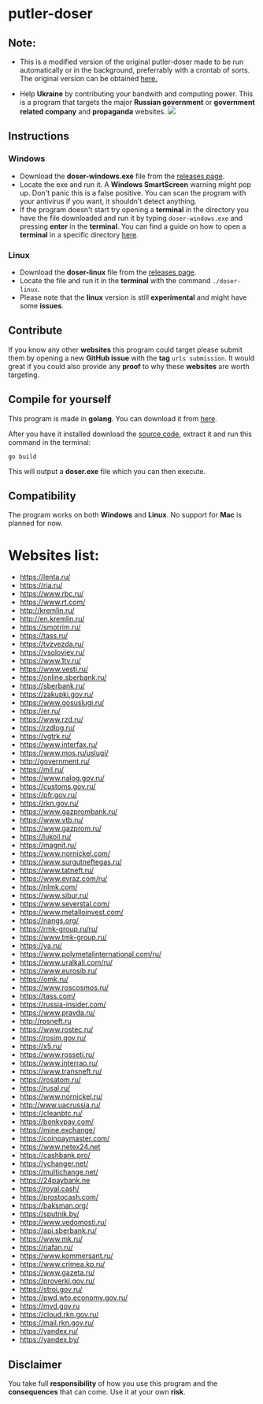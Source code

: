 # putler-doser

## Note: 
- This is a modified version of the original putler-doser made to be run automatically or in the background, preferrably with a crontab of sorts. The original version can be obtained [here.](https://github.com/metastck/putler-doser) 

- Help **Ukraine** by contributing your bandwith and computing power. This is a program that targets the major **Russian government** or **government related company** and **propaganda** websites.
![](https://user-images.githubusercontent.com/96660055/155876774-df03c397-c308-4bf3-8752-5ec92272884b.png)

## Instructions
### Windows
- Download the **doser-windows.exe** file from the [releases page](https://github.com/metastck/putler-doser/releases).
- Locate the exe and run it. A **Windows SmartScreen** warning might pop up. Don't panic this is a false positive. You can scan the program with your antivirus if you want, it shouldn't detect anything.
- If the program doesn't start try opening a **terminal** in the directory you have the file downloaded and run it by typing `doser-windows.exe` and pressing **enter** in the **terminal**. You can find a guide on how to open a **terminal** in a specific directory [here](https://www.lifewire.com/open-command-prompt-in-a-folder-5185505).

### Linux
- Download the **doser-linux** file from the [releases page](https://github.com/metastck/putler-doser/releases).
- Locate the file and run it in the **terminal** with the command `./doser-linux`.
- Please note that the **linux** version is still **experimental** and might have some **issues**.

## Contribute
If you know any other **websites** this program could target please submit them by opening a new **GitHub issue** with the **tag** `urls submission`. It would great if you could also provide any **proof** to why these **websites** are worth targeting.

## Compile for yourself
This program is made in **golang**. You can download it from [here](https://go.dev/dl/).

After you have it installed download the [source code](https://codeload.github.com/metastck/putler-doser/zip/refs/heads/master), extract it and run this command in the terminal:
```
go build
```
This will output a **doser.exe** file which you can then execute.

## Compatibility
The program works on both **Windows** and **Linux**. No support for **Mac** is planned for now.

# Websites list:
- https://lenta.ru/
- https://ria.ru/
- https://www.rbc.ru/
- https://www.rt.com/
- http://kremlin.ru/
- http://en.kremlin.ru/
- https://smotrim.ru/
- https://tass.ru/
- https://tvzvezda.ru/
- https://vsoloviev.ru/
- https://www.1tv.ru/
- https://www.vesti.ru/
- https://online.sberbank.ru/
- https://sberbank.ru/
- https://zakupki.gov.ru/
- https://www.gosuslugi.ru/
- https://er.ru/
- https://www.rzd.ru/
- https://rzdlog.ru/
- https://vgtrk.ru/
- https://www.interfax.ru/
- https://www.mos.ru/uslugi/
- http://government.ru/
- https://mil.ru/
- https://www.nalog.gov.ru/
- https://customs.gov.ru/
- https://pfr.gov.ru/
- https://rkn.gov.ru/
- https://www.gazprombank.ru/
- https://www.vtb.ru/
- https://www.gazprom.ru/
- https://lukoil.ru/
- https://magnit.ru/
- https://www.nornickel.com/
- https://www.surgutneftegas.ru/
- https://www.tatneft.ru/
- https://www.evraz.com/ru/
- https://nlmk.com/
- https://www.sibur.ru/
- https://www.severstal.com/
- https://www.metalloinvest.com/
- https://nangs.org/
- https://rmk-group.ru/ru/
- https://www.tmk-group.ru/
- https://ya.ru/
- https://www.polymetalinternational.com/ru/
- https://www.uralkali.com/ru/
- https://www.eurosib.ru/
- https://omk.ru/
- https://www.roscosmos.ru/
- https://tass.com/
- https://russia-insider.com/
- https://www.pravda.ru/
- http://rosneft.ru
- https://www.rostec.ru/
- https://rosim.gov.ru/
- https://x5.ru/
- https://www.rosseti.ru/
- https://www.interrao.ru/
- https://www.transneft.ru/
- https://rosatom.ru/
- https://rusal.ru/
- https://www.nornickel.ru/
- http://www.uacrussia.ru/
- https://cleanbtc.ru/
- https://bonkypay.com/
- https://mine.exchange/
- https://coinpaymaster.com/
- https://www.netex24.net
- https://cashbank.pro/
- https://ychanger.net/
- https://multichange.net/
- https://24paybank.ne
- https://royal.cash/
- https://prostocash.com/
- https://baksman.org/
- https://sputnik.by/
- https://www.vedomosti.ru/
- https://api.sberbank.ru/
- https://www.mk.ru/
- https://riafan.ru/
- https://www.kommersant.ru/
- https://www.crimea.kp.ru/
- https://www.gazeta.ru/
- https://proverki.gov.ru/
- https://stroi.gov.ru/
- https://pwd.wto.economy.gov.ru/
- https://mvd.gov.ru
- https://cloud.rkn.gov.ru/
- https://mail.rkn.gov.ru/
- https://yandex.ru/
- https://yandex.by/

## Disclaimer
You take full **responsibility** of how you use this program and the **consequences** that can come. Use it at your own **risk**.
